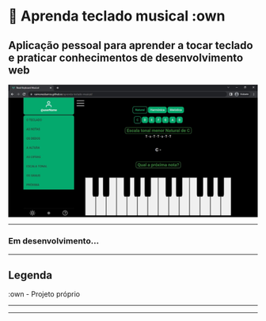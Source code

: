 # 🎹 Aprenda teclado musical :own

## Aplicação pessoal para aprender a tocar teclado e praticar conhecimentos de desenvolvimento web

<img align="center" src="./img/p10.jpg"/>

----

### Em desenvolvimento...

----

## Legenda
:own - Projeto próprio

----
----